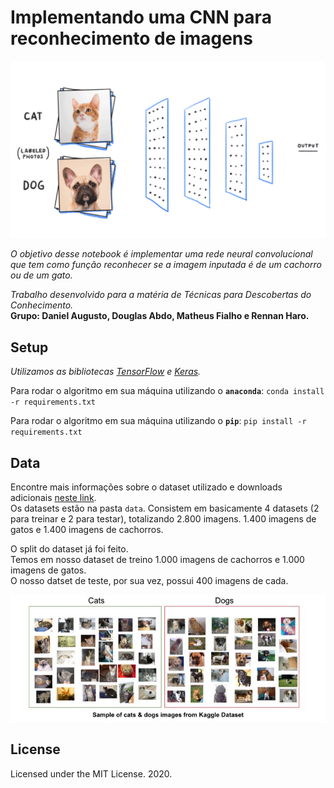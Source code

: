 # Implementando uma CNN para reconhecimento de imagens

![CNNgif](assets/cnn.gif)

_O objetivo desse notebook é implementar uma rede neural convolucional que tem como função reconhecer se a imagem inputada é de um cachorro ou de um gato._

_Trabalho desenvolvido para a matéria de Técnicas para Descobertas do Conhecimento._ <br>
**Grupo: Daniel Augusto, Douglas Abdo, Matheus Fialho e Rennan Haro.**

## Setup
_Utilizamos as bibliotecas [TensorFlow](https://www.tensorflow.org) e  [Keras](https://keras.io). <br>_

Para rodar o algoritmo em sua máquina utilizando o **`anaconda`**:
`conda install -r requirements.txt`

Para rodar o algoritmo em sua máquina utilizando o **`pip`**:
`pip install -r requirements.txt`

## Data
Encontre mais informações sobre o dataset utilizado e downloads adicionais [neste link](https://www.kaggle.com/c/dogs-vs-cats/data).<br>
Os datasets estão na pasta `data`. Consistem em basicamente 4 datasets (2 para treinar e 2 para testar), totalizando 2.800 imagens. 1.400 imagens de gatos e 1.400 imagens de cachorros.<br>

O split do dataset já foi feito. <br>
Temos em nosso dataset de treino 1.000 imagens de cachorros e 1.000 imagens de gatos. <br>
O nosso datset de teste, por sua vez, possui 400 imagens de cada.<br>

![datasetplit](assets/kaggle_dataset.jpeg)

## License
Licensed under the MIT License. 2020.

